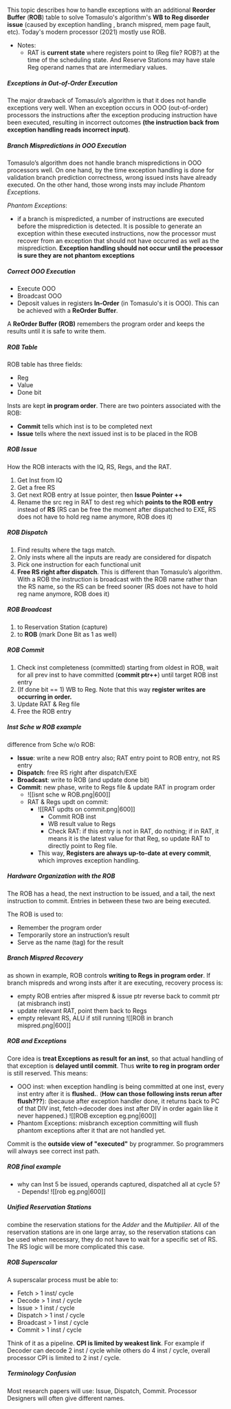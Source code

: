 This topic describes how to handle exceptions with an additional **Reorder Buffer** (**ROB**) table to solve Tomasulo's algorithm's **WB to Reg disorder issue** (caused by exception handling , branch mispred, mem page fault, etc). Today's modern processor (2021) mostly use ROB.
- Notes:
	-	RAT is **current state** where registers point to  (Reg file? ROB?) at the time of the scheduling state. And Reserve Stations may have stale Reg operand names that are intermediary values.

##### Exceptions in Out-of-Order Execution
The major drawback of Tomasulo’s algorithm is that it does not handle exceptions very well. When an exception occurs in OOO (out-of-order) processors the instructions after the exception producing instruction have been executed, resulting in incorrect outcomes **(the instruction back from exception handling reads incorrect input)**.

##### Branch Mispredictions in OOO Execution
Tomasulo’s algorithm does not handle branch mispredictions in OOO processors well. On one hand, by the time exception handling is done for validation branch prediction correctness, wrong issued insts have already executed. On the other hand, those wrong insts may include _Phantom Exceptions_.

_Phantom Exceptions_:
-	if a branch is mispredicted, a number of instructions are executed before the misprediction is detected. It is possible to generate an exception within these executed instructions, now the processor must recover from an exception that should not have occurred as well as the misprediction. **Exception handling should not occur until the processor is sure they are not phantom exceptions**

##### Correct OOO Execution
-  Execute OOO
-  Broadcast OOO
-  Deposit values in registers **In-Order** (in Tomasulo's it is OOO). This can be achieved with a **ReOrder Buffer**.

A **ReOrder Buffer (ROB)** remembers the program order and keeps the results until it is safe to write  them.

#####  ROB Table
ROB table has three fields:
- Reg
- Value
- Done bit

Insts are kept **in program order**. There are two pointers associated with the ROB:
- **Commit** tells which inst is to be completed next
- **Issue** tells where the next issued inst is to be placed in the ROB

##### ROB Issue
How the ROB interacts with the IQ, RS, Regs, and the RAT.
1. Get Inst from IQ
2. Get a free RS
3. Get next ROB entry at Issue pointer, then **Issue Pointer ++**
4. Rename the src reg in RAT to dest reg which **points to the ROB entry** instead of **RS** (RS can be free the moment after dispatched to EXE, RS does not have to hold reg name anymore, ROB does it)

##### ROB Dispatch
1. Find results where the tags match.
2. Only insts where all the inputs are ready are considered for dispatch
3. Pick one instruction for each functional unit
4. **Free RS right after dispatch**. This is different than Tomasulo’s algorithm. With a ROB the instruction is broadcast with the ROB name rather than the RS name, so the RS can be freed sooner (RS does not have to hold reg name anymore, ROB does it)

##### ROB Broadcast
1. to Reservation Station (capture)
2. to **ROB** (mark Done Bit as 1 as well)

##### ROB Commit
1. Check inst completeness (committed) starting from oldest in ROB, wait for all prev inst to have committed (**commit ptr++**) until target ROB inst entry
2. (If done bit == 1) WB to Reg. Note that this way **register writes are occurring in order.**
3. Update RAT & Reg file
4. Free the ROB entry

##### Inst Sche w ROB example
difference from Sche w/o ROB:
- **Issue**: write a new ROB entry also; RAT entry point to ROB entry, not RS entry
- **Dispatch**: free RS right after dispatch/EXE
- **Broadcast**:  write to ROB (and update done bit)
- **Commit**: new phase, write to Regs file & update RAT in program order
	-	![[isnt sche w ROB.png|600]]
	-	RAT & Regs updt on commit:
		-	![[RAT updts on commit.png|600]]
			- Commit ROB inst
			- WB result value to Regs
			- Check RAT: if this entry is not in RAT, do nothing; if in RAT, it means it is the latest value for that Reg, so update RAT to directly point to Reg file.
		- This way, **Registers are always up-to-date at every commit**, which improves exception handling.

##### Hardware Organization with the ROB
The ROB has a head, the next instruction to be issued, and a tail, the next instruction to commit. Entries in between these two are being executed.

The ROB is used to:
- Remember the program order
- Temporarily store an instruction’s result
- Serve as the name (tag) for the result

##### Branch Mispred Recovery
as shown in example, ROB controls **writing to Regs in program order**. If branch mispreds and wrong insts after it are executing, recovery process is:
- empty ROB entries after mispred & issue ptr reverse back to commit ptr (at misbranch inst)
- update relevant RAT, point them back to Regs
- empty relevant RS, ALU if still running
![[ROB in branch mispred.png|600]]

##### ROB and Exceptions
Core idea is **treat Exceptions as result for an inst**, so that actual handling of that exception is **delayed until commit**. Thus **write to reg in program order** is still reserved. This means:
- OOO inst: when exception handling is being committed at one inst, every inst entry after it is **flushed.**. (**How can those following insts rerun after flush???**): (because after exception handler done, it returns back to PC of that DIV inst, fetch->decoder does inst after DIV in order again like it never happened.)
![[ROB exception eg.png|600]]
- Phantom Exceptions: misbranch exception committing will flush phantom exceptions after it that are not handled yet. 

Commit is the **outside view of "executed"** by programmer. So programmers will always see correct inst path.

##### ROB final example
- why can Inst 5 be issued, operands captured, dispatched all at cycle 5? - Depends! 
![[rob eg.png|600]]

##### Unified Reservation Stations
combine the reservation stations for the _Adder_ and the _Multiplier_. All of the reservation stations are in one large array, so the reservation stations can be used when necessary, they do not have to wait for a specific set of RS. The RS logic will be more complicated this case.

##### ROB Superscalar
A superscalar process must be able to:
- Fetch > 1 inst/ cycle
- Decode > 1 inst / cycle
- Issue > 1 inst / cycle
- Dispatch > 1 inst / cycle
- Broadcast  > 1 inst / cycle
- Commit > 1 inst / cycle

Think of it as  a pipeline. **CPI is limited by weakest link**. For example if Decoder can decode 2 inst / cycle while others do 4 inst / cycle, overall processor CPI is limited to 2 inst / cycle.

##### Terminology Confusion
Most research papers will use: Issue, Dispatch, Commit. Processor Designers will often give different names.